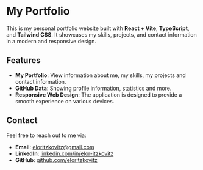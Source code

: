 # My Portfolio

This is my personal portfolio website built with **React + Vite**, **TypeScript**, and **Tailwind CSS**. It showcases my skills, projects, and contact information in a modern and responsive design.

## Features

- **My Portfolio**: View information about me, my skills, my projects and contact information.
- **GitHub Data**: Showing profile information, statistics and more.
- **Responsive Web Design**: The application is designed to provide a smooth experience on various devices.

## Contact

Feel free to reach out to me via:
- **Email**: [eloritzkovitz@gmail.com](mailto:eloritzkovitz@gmail.com)
- **LinkedIn**: [linkedin.com/in/elor-itzkovitz](https://linkedin.com/in/elor-itzkovitz)
- **GitHub**: [github.com/eloritzkovitz](https://github.com/eloritzkovitz)
